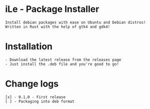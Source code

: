 # iLe - Package Installer

    Install debian packages with ease on Ubuntu and Debian distros!
    Written in Rust with the help of gtk4 and gdk4!

# Installation

    - Download the latest release from the releases page
    - Just install the .deb file and you're good to go!

# Change logs
    [x] - 0.1.0 - First release
    [ ] - Packaging into deb format